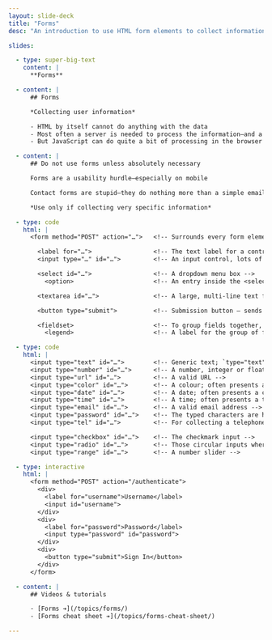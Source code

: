 ```yaml
---
layout: slide-deck
title: "Forms"
desc: "An introduction to use HTML form elements to collect information from users."

slides:

  - type: super-big-text
    content: |
      **Forms**

  - content: |
      ## Forms

      *Collecting user information*

      - HTML by itself cannot do anything with the data
      - Most often a server is needed to process the information—and a server language: PHP, Ruby, Python, JavaScript, etc.
      - But JavaScript can do quite a bit of processing in the browser

  - content: |
      ## Do not use forms unless absolutely necessary

      Forms are a usability hurdle—especially on mobile

      Contact forms are stupid—they do nothing more than a simple email address

      *Use only if collecting very specific information*

  - type: code
    html: |
      <form method="POST" action="…">   <!-- Surrounds every form element -->

        <label for="…">                 <!-- The text label for a control — ALWAYS REQUIRED -->
        <input type="…" id="…">         <!-- An input control, lots of different types -->

        <select id="…">                 <!-- A dropdown menu box -->
          <option>                      <!-- An entry inside the <select> -->

        <textarea id="…">               <!-- A large, multi-line text field -->

        <button type="submit">          <!-- Submission button — sends data, does not link to other pages -->

        <fieldset>                      <!-- To group fields together, like address fields -->
          <legend>                      <!-- A label for the group of fields -->

  - type: code
    html: |
      <input type="text" id="…">        <!-- Generic text; `type="text"` is optional -->
      <input type="number" id="…">      <!-- A number, integer or float -->
      <input type="url" id="…">         <!-- A valid URL -->
      <input type="color" id="…">       <!-- A colour; often presents a colour picker -->
      <input type="date" id="…">        <!-- A date; often presents a calendar -->
      <input type="time" id="…">        <!-- A time; often presents a time picker -->
      <input type="email" id="…">       <!-- A valid email address -->
      <input type="password" id="…">    <!-- The typed characters are hidden by bullets -->
      <input type="tel" id="…">         <!-- For collecting a telephone number -->

      <input type="checkbox" id="…">    <!-- The checkmark input -->
      <input type="radio" id="…">       <!-- Those circular inputs where you can only select one -->
      <input type="range" id="…">       <!-- A number slider -->

  - type: interactive
    html: |
      <form method="POST" action="/authenticate">
        <div>
          <label for="username">Username</label>
          <input id="username">
        </div>
        <div>
          <label for="password">Password</label>
          <input type="password" id="password">
        </div>
        <div>
          <button type="submit">Sign In</button>
        </div>
      </form>

  - content: |
      ## Videos & tutorials

      - [Forms ➔](/topics/forms/)
      - [Forms cheat sheet ➔](/topics/forms-cheat-sheet/)

---
```

